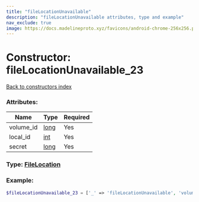 ```yaml
---
title: "fileLocationUnavailable"
description: "fileLocationUnavailable attributes, type and example"
nav_exclude: true
image: https://docs.madelineproto.xyz/favicons/android-chrome-256x256.png
---
```

# Constructor: fileLocationUnavailable\_23  
[Back to constructors index](/API_docs/constructors/index.md)



### Attributes:

| Name     |    Type       | Required |
|----------|---------------|----------|
|volume\_id|[long](/API_docs/types/long.md) | Yes|
|local\_id|[int](/API_docs/types/int.md) | Yes|
|secret|[long](/API_docs/types/long.md) | Yes|



### Type: [FileLocation](/API_docs/types/FileLocation.md)


### Example:

```php
$fileLocationUnavailable_23 = ['_' => 'fileLocationUnavailable', 'volume_id' => long, 'local_id' => int, 'secret' => long];
```  
